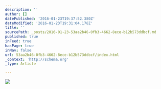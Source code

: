 ```yaml
---
description: ''
author: []
datePublished: '2016-01-23T19:37:52.380Z'
dateModified: '2016-01-23T19:31:04.178Z'
title: ''
sourcePath: _posts/2016-01-23-53aa2b46-0fb3-4662-8ece-b12b573ddbcf.md
published: true
inFeed: true
hasPage: true
inNav: false
url: 53aa2b46-0fb3-4662-8ece-b12b573ddbcf/index.html
_context: 'http://schema.org'
_type: Article

---
```

![](https://the-grid-user-content.s3-us-west-2.amazonaws.com/123c62f2-563a-4f68-a05e-a1c0405cf0fd.png)